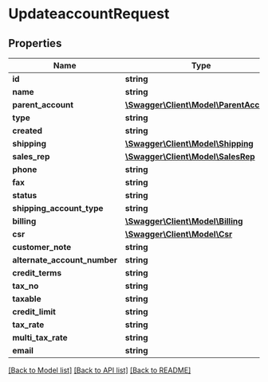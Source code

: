 # UpdateaccountRequest

## Properties
Name | Type | Description | Notes
------------ | ------------- | ------------- | -------------
**id** | **string** |  | 
**name** | **string** |  | 
**parent_account** | [**\Swagger\Client\Model\ParentAccount**](ParentAccount.md) |  | 
**type** | **string** |  | 
**created** | **string** |  | 
**shipping** | [**\Swagger\Client\Model\Shipping**](Shipping.md) |  | 
**sales_rep** | [**\Swagger\Client\Model\SalesRep**](SalesRep.md) |  | 
**phone** | **string** |  | 
**fax** | **string** |  | 
**status** | **string** |  | 
**shipping_account_type** | **string** |  | 
**billing** | [**\Swagger\Client\Model\Billing**](Billing.md) |  | 
**csr** | [**\Swagger\Client\Model\Csr**](Csr.md) |  | 
**customer_note** | **string** |  | 
**alternate_account_number** | **string** |  | 
**credit_terms** | **string** |  | 
**tax_no** | **string** |  | 
**taxable** | **string** |  | 
**credit_limit** | **string** |  | 
**tax_rate** | **string** |  | 
**multi_tax_rate** | **string** |  | 
**email** | **string** |  | 

[[Back to Model list]](../../README.md#documentation-for-models) [[Back to API list]](../../README.md#documentation-for-api-endpoints) [[Back to README]](../../README.md)

